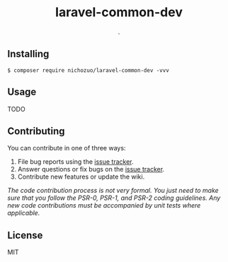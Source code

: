 <h1 align="center"> laravel-common-dev </h1>

<p align="center"> .</p>


## Installing

```shell
$ composer require nichozuo/laravel-common-dev -vvv
```

## Usage

TODO

## Contributing

You can contribute in one of three ways:

1. File bug reports using the [issue tracker](https://github.com/nichozuo/laravel-common-dev/issues).
2. Answer questions or fix bugs on the [issue tracker](https://github.com/nichozuo/laravel-common-dev/issues).
3. Contribute new features or update the wiki.

_The code contribution process is not very formal. You just need to make sure that you follow the PSR-0, PSR-1, and PSR-2 coding guidelines. Any new code contributions must be accompanied by unit tests where applicable._

## License

MIT